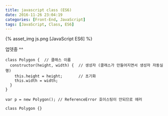 ```yaml
---
title: javascript class (ES6)
date: 2016-11-26 23:04:19
categories: [Front-End, JavaScript]
tags: [JavaScript, Class, ES6]
---
```

{% asset_img js.png [JavaScript ES6] %}

업뎃중 ^^

```
class Polygon {  // 클래스 이름
  constructor(height, width) {  // 생성자 (클래스가 만들어지면서 생성자 자동실행)
    this.height = height;		// 초기화
    this.width = width;
  }
}
```

```
var p = new Polygon(); // ReferenceError 호이스팅이 안되므로 에러 

class Polygon {}
```